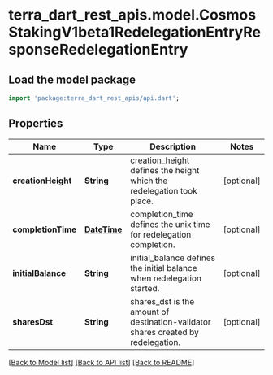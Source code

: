 # terra_dart_rest_apis.model.CosmosStakingV1beta1RedelegationEntryResponseRedelegationEntry

## Load the model package
```dart
import 'package:terra_dart_rest_apis/api.dart';
```

## Properties
Name | Type | Description | Notes
------------ | ------------- | ------------- | -------------
**creationHeight** | **String** | creation_height  defines the height which the redelegation took place. | [optional] 
**completionTime** | [**DateTime**](DateTime.md) | completion_time defines the unix time for redelegation completion. | [optional] 
**initialBalance** | **String** | initial_balance defines the initial balance when redelegation started. | [optional] 
**sharesDst** | **String** | shares_dst is the amount of destination-validator shares created by redelegation. | [optional] 

[[Back to Model list]](../README.md#documentation-for-models) [[Back to API list]](../README.md#documentation-for-api-endpoints) [[Back to README]](../README.md)


